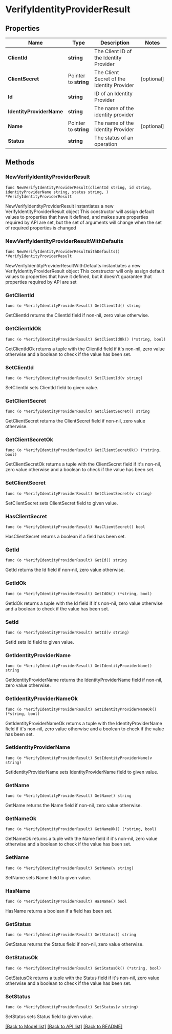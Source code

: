 # VerifyIdentityProviderResult

## Properties

Name | Type | Description | Notes
------------ | ------------- | ------------- | -------------
**ClientId** | **string** | The Client ID of the Identity Provider | 
**ClientSecret** | Pointer to **string** | The Client Secret of the Identity Provider | [optional] 
**Id** | **string** | ID of an Identity Provider | 
**IdentityProviderName** | **string** | The name of the identity provider | 
**Name** | Pointer to **string** | The name of the Identity Provider | [optional] 
**Status** | **string** | The status of an operation | 

## Methods

### NewVerifyIdentityProviderResult

`func NewVerifyIdentityProviderResult(clientId string, id string, identityProviderName string, status string, ) *VerifyIdentityProviderResult`

NewVerifyIdentityProviderResult instantiates a new VerifyIdentityProviderResult object
This constructor will assign default values to properties that have it defined,
and makes sure properties required by API are set, but the set of arguments
will change when the set of required properties is changed

### NewVerifyIdentityProviderResultWithDefaults

`func NewVerifyIdentityProviderResultWithDefaults() *VerifyIdentityProviderResult`

NewVerifyIdentityProviderResultWithDefaults instantiates a new VerifyIdentityProviderResult object
This constructor will only assign default values to properties that have it defined,
but it doesn't guarantee that properties required by API are set

### GetClientId

`func (o *VerifyIdentityProviderResult) GetClientId() string`

GetClientId returns the ClientId field if non-nil, zero value otherwise.

### GetClientIdOk

`func (o *VerifyIdentityProviderResult) GetClientIdOk() (*string, bool)`

GetClientIdOk returns a tuple with the ClientId field if it's non-nil, zero value otherwise
and a boolean to check if the value has been set.

### SetClientId

`func (o *VerifyIdentityProviderResult) SetClientId(v string)`

SetClientId sets ClientId field to given value.


### GetClientSecret

`func (o *VerifyIdentityProviderResult) GetClientSecret() string`

GetClientSecret returns the ClientSecret field if non-nil, zero value otherwise.

### GetClientSecretOk

`func (o *VerifyIdentityProviderResult) GetClientSecretOk() (*string, bool)`

GetClientSecretOk returns a tuple with the ClientSecret field if it's non-nil, zero value otherwise
and a boolean to check if the value has been set.

### SetClientSecret

`func (o *VerifyIdentityProviderResult) SetClientSecret(v string)`

SetClientSecret sets ClientSecret field to given value.

### HasClientSecret

`func (o *VerifyIdentityProviderResult) HasClientSecret() bool`

HasClientSecret returns a boolean if a field has been set.

### GetId

`func (o *VerifyIdentityProviderResult) GetId() string`

GetId returns the Id field if non-nil, zero value otherwise.

### GetIdOk

`func (o *VerifyIdentityProviderResult) GetIdOk() (*string, bool)`

GetIdOk returns a tuple with the Id field if it's non-nil, zero value otherwise
and a boolean to check if the value has been set.

### SetId

`func (o *VerifyIdentityProviderResult) SetId(v string)`

SetId sets Id field to given value.


### GetIdentityProviderName

`func (o *VerifyIdentityProviderResult) GetIdentityProviderName() string`

GetIdentityProviderName returns the IdentityProviderName field if non-nil, zero value otherwise.

### GetIdentityProviderNameOk

`func (o *VerifyIdentityProviderResult) GetIdentityProviderNameOk() (*string, bool)`

GetIdentityProviderNameOk returns a tuple with the IdentityProviderName field if it's non-nil, zero value otherwise
and a boolean to check if the value has been set.

### SetIdentityProviderName

`func (o *VerifyIdentityProviderResult) SetIdentityProviderName(v string)`

SetIdentityProviderName sets IdentityProviderName field to given value.


### GetName

`func (o *VerifyIdentityProviderResult) GetName() string`

GetName returns the Name field if non-nil, zero value otherwise.

### GetNameOk

`func (o *VerifyIdentityProviderResult) GetNameOk() (*string, bool)`

GetNameOk returns a tuple with the Name field if it's non-nil, zero value otherwise
and a boolean to check if the value has been set.

### SetName

`func (o *VerifyIdentityProviderResult) SetName(v string)`

SetName sets Name field to given value.

### HasName

`func (o *VerifyIdentityProviderResult) HasName() bool`

HasName returns a boolean if a field has been set.

### GetStatus

`func (o *VerifyIdentityProviderResult) GetStatus() string`

GetStatus returns the Status field if non-nil, zero value otherwise.

### GetStatusOk

`func (o *VerifyIdentityProviderResult) GetStatusOk() (*string, bool)`

GetStatusOk returns a tuple with the Status field if it's non-nil, zero value otherwise
and a boolean to check if the value has been set.

### SetStatus

`func (o *VerifyIdentityProviderResult) SetStatus(v string)`

SetStatus sets Status field to given value.



[[Back to Model list]](../README.md#documentation-for-models) [[Back to API list]](../README.md#documentation-for-api-endpoints) [[Back to README]](../README.md)


